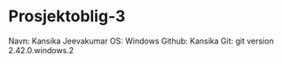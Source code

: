 # Prosjektoblig-3
Navn: Kansika Jeevakumar
OS: Windows 
Github: Kansika
Git: git version 2.42.0.windows.2
